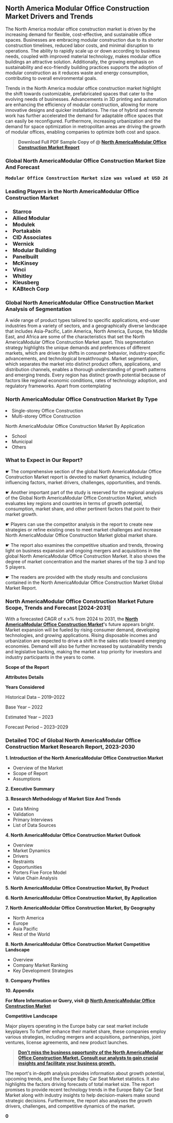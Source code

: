 <p> <h2>North America Modular Office Construction Market Drivers and Trends</h2><p>The North America modular office construction market is driven by the increasing demand for flexible, cost-effective, and sustainable office spaces. Businesses are embracing modular construction due to its shorter construction timelines, reduced labor costs, and minimal disruption to operations. The ability to rapidly scale up or down according to business needs, coupled with improved material technology, makes modular office buildings an attractive solution. Additionally, the growing emphasis on sustainability and eco-friendly building practices supports the adoption of modular construction as it reduces waste and energy consumption, contributing to overall environmental goals.</p><p>Trends in the North America modular office construction market highlight the shift towards customizable, prefabricated spaces that cater to the evolving needs of businesses. Advancements in 3D printing and automation are enhancing the efficiency of modular construction, allowing for more innovative designs and quicker installations. The rise of hybrid and remote work has further accelerated the demand for adaptable office spaces that can easily be reconfigured. Furthermore, increasing urbanization and the demand for space optimization in metropolitan areas are driving the growth of modular offices, enabling companies to optimize both cost and space.</p></p><blockquote id="" class=""><strong>Download Full PDF Sample Copy of @&nbsp;<a href="https://www.verifiedmarketreports.com/download-sample/?rid=414330&utm_source=GitHub-Jan&utm_medium=251" target="_blank">North AmericaModular Office Construction Market Report</a>&nbsp;&nbsp;</strong></blockquote><h3 id="" class=""><strong>Global&nbsp;North AmericaModular Office Construction Market Size And Forecast</strong></h3><pre class="reader-text-block__code-block"><strong>Modular Office Construction Market size was valued at USD 26.75 Billion in 2022 and is projected to reach USD 46.25 Billion by 2030, growing at a CAGR of 7.0% from 2024 to 2030.</strong></pre><h3 id="" class="">Leading Players in the&nbsp;North AmericaModular Office Construction Market</h3><h3 class=""></Li><Li>Starrco</Li><Li> Allied Modular</Li><Li> Modulek</Li><Li> Portakabin</Li><Li> CID Associates</Li><Li> Wernick</Li><Li> Modular Building</Li><Li> Panelbuilt</Li><Li> McKinsey</Li><Li> Vinci</Li><Li> Whitley</Li><Li> Kleusberg</Li><Li> KABtech Corp</h3><h3 id="" class="">Global&nbsp;North AmericaModular Office Construction Market Analysis of Segmentation</h3><p id="" class="">A wide range of product types tailored to specific applications, end-user industries from a variety of sectors, and a geographically diverse landscape that includes Asia-Pacific, Latin America, North America, Europe, the Middle East, and Africa are some of the characteristics that set the North AmericaModular Office Construction Market apart. This segmentation strategy highlights the unique demands and preferences of different markets, which are driven by shifts in consumer behavior, industry-specific advancements, and technological breakthroughs. Market segmentation, which separates the market into distinct product offers, applications, and distribution channels, enables a thorough understanding of growth patterns and emerging trends. Every region has distinct growth potential because of factors like regional economic conditions, rates of technology adoption, and regulatory frameworks. Apart from contemplating</p><h3 id="" class="">North AmericaModular Office Construction Market&nbsp;By Type</h3><p></Li><Li>Single-storey Office Construction</Li><Li> Multi-storey Office Construction</p><div class="" data-test-id=""><p>North AmericaModular Office Construction Market&nbsp;By Application</p></div><p class=""></Li><Li>School</Li><Li> Municipal</Li><Li> Others</p><div class="" data-test-id=""><h3><span class="">What to Expect in Our Report?</span></h3></div><div class="" data-test-id=""><p><span class="">☛ The comprehensive section of the global North AmericaModular Office Construction Market report is devoted to market dynamics, including influencing factors, market drivers, challenges, opportunities, and trends.</span></p></div><div class="" data-test-id=""><p><span class="">☛ Another important part of the study is reserved for the regional analysis of the Global North AmericaModular Office Construction Market, which evaluates key regions and countries in terms of growth potential, consumption, market share, and other pertinent factors that point to their market growth.</span></p></div><div class="" data-test-id=""><p><span class="">☛ Players can use the competitor analysis in the report to create new strategies or refine existing ones to meet market challenges and increase North AmericaModular Office Construction Market global market share.</span></p></div><div class="" data-test-id=""><p><span class="">☛ The report also examines the competitive situation and trends, throwing light on business expansion and ongoing mergers and acquisitions in the global North AmericaModular Office Construction Market. It also shows the degree of market concentration and the market shares of the top 3 and top 5 players.</span></p></div><div class="" data-test-id=""><p><span class="">☛ The readers are provided with the study results and conclusions contained in the North AmericaModular Office Construction Market Global Market Report.</span></p></div><div class="" data-test-id=""><h3><span class="">North AmericaModular Office Construction Market Future Scope, Trends and Forecast [2024-2031]</span></h3></div><div class="" data-test-id=""><p><span class="">With a forecasted CAGR of x.x% from 2024 to 2031, the <strong><a href="https://www.verifiedmarketreports.com/download-sample/?rid=414330&utm_source=GitHub-Jan&utm_medium=251" target="_blank">North AmericaModular Office Construction Market</a>'</strong>s future appears bright. Market expansion will be fueled by rising consumer demand, developing technologies, and growing applications. Rising disposable incomes and urbanization are expected to drive a shift in the sales ratio toward emerging economies. Demand will also be further increased by sustainability trends and legislative backing, making the market a top priority for investors and industry participants in the years to come.</span></p><p id="ember66" class="ember-view reader-text-block__paragraph"><strong>Scope of the Report</strong></p><p id="ember67" class="ember-view reader-text-block__paragraph"><strong>Attributes Details</strong></p><p id="ember68" class="ember-view reader-text-block__paragraph"><strong>Years Considered</strong></p><p id="ember69" class="ember-view reader-text-block__paragraph">Historical Data &ndash; 2019&ndash;2022</p><p id="ember70" class="ember-view reader-text-block__paragraph">Base Year &ndash; 2022</p><p id="ember71" class="ember-view reader-text-block__paragraph">Estimated Year &ndash; 2023</p><p id="ember72" class="ember-view reader-text-block__paragraph">Forecast Period &ndash; 2023&ndash;2029</p></div><h3 id="" class="">Detailed TOC of Global North AmericaModular Office Construction Market Research Report, 2023-2030</h3><p id="" class=""><strong>1. Introduction of the North AmericaModular Office Construction Market</strong></p><ul><li>Overview of the Market</li><li>Scope of Report</li><li>Assumptions</li></ul><p id="" class=""><strong>2. Executive Summary</strong></p><p id="" class=""><strong>3. Research Methodology of Market Size And Trends</strong></p><ul><li>Data Mining</li><li>Validation</li><li>Primary Interviews</li><li>List of Data Sources</li></ul><p id="" class=""><strong>4. North AmericaModular Office Construction Market Outlook</strong></p><ul><li>Overview</li><li>Market Dynamics</li><li>Drivers</li><li>Restraints</li><li>Opportunities</li><li>Porters Five Force Model</li><li>Value Chain Analysis</li></ul><p id="" class=""><strong>5. North AmericaModular Office Construction Market, By Product</strong></p><p id="" class=""><strong>6. North AmericaModular Office Construction Market, By Application</strong></p><p id="" class=""><strong>7. North AmericaModular Office Construction Market, By Geography</strong></p><ul><li>North America</li><li>Europe</li><li>Asia Pacific</li><li>Rest of the World</li></ul><p id="" class=""><strong>8. North AmericaModular Office Construction Market Competitive Landscape</strong></p><ul><li>Overview</li><li>Company Market Ranking</li><li>Key Development Strategies</li></ul><p id="" class=""><strong>9. Company Profiles</strong></p><p id="" class=""><strong>10. Appendix</strong></p><p><strong>For More Information or Query, visit&nbsp;@ <a href="https://www.verifiedmarketreports.com/product/modular-office-construction-market/" target="_blank">North AmericaModular Office Construction Market</a></strong></p><p id="ember61" class="ember-view reader-text-block__paragraph"><strong>Competitive Landscape</strong></p><p id="ember62" class="ember-view reader-text-block__paragraph">Major players operating in the Europe baby car seat market include keyplayers To further enhance their market share, these companies employ various strategies, including mergers and acquisitions, partnerships, joint ventures, license agreements, and new product launches.</p><blockquote id="ember63" class="ember-view reader-text-block__blockquote"><strong><a href="https://www.verifiedmarketreports.com/download-sample/?rid=414330&utm_source=GitHub-Jan&utm_medium=251" target="_blank">Don&rsquo;t miss the business opportunity of the North AmericaModular Office Construction Market. Consult our analysts to gain crucial insights and facilitate your business growth.</a></strong></blockquote><p id="ember64" class="ember-view reader-text-block__paragraph">The report's in-depth analysis provides information about growth potential, upcoming trends, and the Europe Baby Car Seat Market statistics. It also highlights the factors driving forecasts of total market size. The report promises to provide recent technology trends in the Europe Baby Car Seat Market along with industry insights to help decision-makers make sound strategic decisions. Furthermore, the report also analyses the growth drivers, challenges, and competitive dynamics of the market.</p><p class="ember-view reader-text-block__paragraph"><strong>0</strong></p>
